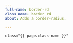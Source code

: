 ```yaml
---
full-name: border-rd
class-name: border-rd
about: Adds a border-radius.

---
```

    class="{{ page.class-name }}"